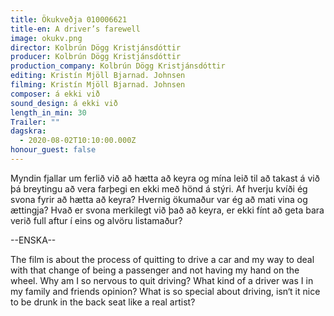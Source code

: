 ```yaml
---
title: Ökukveðja 010006621
title-en: A driver’s farewell
image: okukv.png
director: Kolbrún Dögg Kristjánsdóttir
producer: Kolbrún Dögg Kristjánsdóttir
production_company: Kolbrún Dögg Kristjánsdóttir
editing: Kristín Mjöll Bjarnad. Johnsen
filming: Kristín Mjöll Bjarnad. Johnsen
composer: á ekki við
sound_design: á ekki við
length_in_min: 30
Trailer: ""
dagskra:
  - 2020-08-02T10:10:00.000Z
honour_guest: false
---
```

Myndin fjallar um ferlið við að hætta að keyra og mína leið til að takast á við þá breytingu að vera farþegi en ekki með hönd á stýri. Af hverju kvíði ég svona fyrir að hætta að keyra? Hvernig ökumaður var ég að mati vina og ættingja? Hvað er svona merkilegt við það að keyra, er ekki fínt að geta bara verið full aftur í eins og alvöru listamaður?

\--ENSKA--

The film is about the process of quitting to drive a car and my way to deal with that change of being a passenger and not having my hand on the wheel. Why am I so nervous to quit driving? What kind of a driver was I in my family and friends opinion? What is so special about driving, isn‘t it nice to be drunk in the back seat like a real artist?
